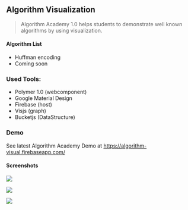 
## Algorithm Visualization

> Algorithm Academy 1.0 helps students to demonstrate well known algorithms by using visualization.
#### Algorithm List
* Huffman encoding
* Coming soon


### Used Tools:
* Polymer 1.0 (webcomponent)
* Google Material Design
* Firebase (host)
* Visjs (graph)
* Bucketjs (DataStructure)

### Demo
See latest Algorithm Academy Demo at https://algorithm-visual.firebaseapp.com/

#### Screenshots

![](https://lh3.googleusercontent.com/WylraiP9Oh6xD1Wc2diGnyUi3LU6-_Szan1IhOZHNrY1LG8ILeeBH_T1C3iMGs-feg61oH5jPtJnN2kaBrDeCdFdKn9oP-EUJeAQpxtAMRQQAFAeo9ASs_LhKGmnuh-1kWQmCvBorC6sZkDaYQ7yE5HdUi1alYZgtruH050UsS41n9VNnFVyT7De_hylxMcbjURkKItUZKSdDmCNQCmdbUuhrimf0l_IVeVI0njFxENAPzgNV0SJNDm6VqhV51VBr6NfRN1DqoIR2G3nK591ZDIpN9H0qoDo-n1uXJTM7nOAlFuA7uoczkYwdBMnycdy6XXIzDxDgMC-L0MvYbQuzOZeHQi2OtMGFMxqc-KEELug46PaZXEN_P41K0sOpMByDS8v4BT_Vyt4LGIkZhp2ShuGQ0AlTlfx1rmnQ27pdoRHVFg2YwUu3uPJBJ_khq4FQrtD2AOL_NspDAe1n8kzbtUE05KqOzjGdYKQX7al4NnG3jdVKu8b07ib4P_A8Q4sSTzMUIIx12cwr9eYna49lg31fuHJKXim53onFvu4t0EjsJ34njD3qJjnz3S9pId9fH4=w1530-h846-no)

![](https://lh3.googleusercontent.com/mnUJOIHD-yUPgKV3rp--ABjJ_bpsGzwuTbVuRBZHkp1qBhcvv9wzTk1OdQsH2K71gpm7ykH1t6wbeDtENGnHL6gPhon1yki5_W0cYg_z0IajYyBkpP9FBxc7GzbmMD6dYhQWuB_uCzu0SftIrvTVoQf8RYWyt8MFI4VBf-USs_4JpgGGx1MKkn0Pz5BdvowfMHNEtLvWSSbGNggg7WAUEul_T345Yn2571n2qbomojlBx53ZUioan8R07Vh2Rt889RvGL5IJdd5bwsRvQ1XW5fjGUa0GuDpJY0KwFmoGB-1s5oMwQrA781yPYlHFwhKvxUkpgEBAfkQ7gASo_Ar9di-GkDKxdoJ4sUhH10Jx2oWidGMGIdrjY6hHwq5Z8D-fzzZFRqXENuSC9Gy5hcvQGJH1n-pIElE5Li0hLMSwZ6w_hbms8GfCVLLIxmUkUKSDxxNrsI0wFo3FWoQRMMnxUq5N-zuS3gNbdco_CleJERcnhyowzpGJ4uTUk1oE3IhMV6qJEh6o9xaRP3GqOii9iTVOCejw6jXP1fejQWESilXLhwqtLabC-cUZ2yocsjn2WbU=w1530-h844-no)

![](https://lh3.googleusercontent.com/V2BJ2ioILQAESDNwJsRdVB1Ajk_xIIWGaISx8BLCxLVKR0tOrMA6JgIiRf9rG7IKQz30TkrzzcQ8Hsxdx6NiZfbzFNLxJ7IcJjF7TUZrSKtUxbhb0_qz9JQLOdkCh0GlUzHQCYSAdlYLkHnhDgQrU7JRM1CzTZdjImM95YCG1V2VRzR3skGvSuwf3l0cU_GpWeh6V1bt3TVsjrElSnxDth-DxAogXni9UPzvW6QRWB_7Buvl18k0zOm-gh5m0oKoquLDxKpEnvOEzNuURVKNGhh4o4rKmUkmv62KsyHCuVe7vDsyl2q2re7shwsLFnMOhe-Jy0zLaN920Ja0Sux8pW5zzC24FILlNkBKLDbKV1A_R_W32So9vhHP3quW4bHckC2K9EbSm5bT4DF-IW3PN10ygRDWZOD_4KcMCWAT_TrdlwE_7HL8JSrqmHAmrI_hmtDtLOkMQu8KuBgALyS1FUo3WdloahiVsdXVjuBm1wRDrpCrhPJZaDKUXHzsviDQ-ufgAROjBse98SKPafJELkvgpfDO8rvGH1WSOJwJlT8gb7f9xPd0Y7Qvt3QhRtAXtrs=w1530-h846-no)


